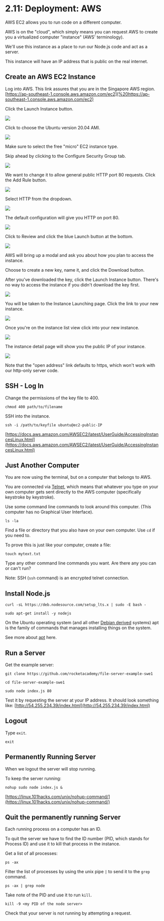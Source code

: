 # 2.11: Deployment: AWS

AWS EC2 allows you to run code on a different computer.

AWS is on the "cloud", which simply means you can request AWS to create you a virtualized computer "instance" \(AWS' terminology\).

We'll use this instance as a place to run our Node.js code and act as a server.

This instance will have an IP address that is public on the real internet.

## Create an AWS EC2 Instance

Log into AWS. This link assures that you are in the Singapore AWS region. [https://ap-southeast-1.console.aws.amazon.com/ec2](%20https://ap-southeast-1.console.aws.amazon.com/ec2)

Click the Launch Instance button.

![](../.gitbook/assets/screen-shot-2020-10-30-at-8.42.24-pm.png)

Click to choose the Ubuntu version 20.04 AMI.

![](../.gitbook/assets/screen-shot-2020-10-30-at-8.42.45-pm.png)

Make sure to select the free "micro" EC2 instance type.

Skip ahead by clicking to the Configure Security Group tab.

![](../.gitbook/assets/screen-shot-2020-10-30-at-8.42.52-pm.png)

We want to change it to allow general public HTTP port 80 requests. Click the Add Rule button.

![](../.gitbook/assets/screen-shot-2020-10-30-at-8.43.06-pm.png)

Select HTTP from the dropdown.

![](../.gitbook/assets/screen-shot-2020-10-30-at-8.43.18-pm.png)

The default configuration will give you HTTP on port 80.

![](../.gitbook/assets/screen-shot-2020-10-30-at-8.43.23-pm.png)

Click to Review and click the blue Launch button at the bottom.

![](../.gitbook/assets/screen-shot-2020-10-30-at-8.43.32-pm.png)

AWS will bring up a modal and ask you about how you plan to access the instance.

Choose to create a new key, name it, and click the Download button.

After you've downloaded the key, click the Launch Instance button. There's no way to access the instance if you didn't download the key first.

![](../.gitbook/assets/screen-shot-2020-10-30-at-8.44.04-pm.png)

You will be taken to the Instance Launching page. Click the link to your new instance.

![](../.gitbook/assets/screen-shot-2020-10-30-at-8.44.08-pm.png)

Once you're on the instance list view click into your new instance.

![](../.gitbook/assets/screen-shot-2020-10-30-at-8.44.20-pm.png)

The instance detail page will show you the public IP of your instance.

![](../.gitbook/assets/screen-shot-2020-10-30-at-8.44.26-pm.png)

Note that the "open address" link defaults to https, which won't work with our http-only server code.

## SSH - Log In

Change the permissions of the key file to 400.

```text
chmod 400 path/to/filename
```

SSH into the instance.

```text
ssh -i /path/to/keyfile ubuntu@ec2-public-IP
```

[https://docs.aws.amazon.com/AWSEC2/latest/UserGuide/AccessingInstancesLinux.html](https://docs.aws.amazon.com/AWSEC2/latest/UserGuide/AccessingInstancesLinux.html)

## Just Another Computer

You are now using the terminal, but on a computer that belongs to AWS.

You are connected via [Telnet](https://en.wikipedia.org/wiki/Telnet), which means that whatever you type on your own computer gets sent directly to the AWS computer \(specifically keystroke by keystroke\).

Use some command line commands to look around this computer. \(This computer has no Graphical User Interface\).

```
ls -la
```

Find a file or directory that you also have on your own computer. Use `cd` if you need to. 

To prove this is just like your computer, create a file:

```text
touch mytext.txt
```

Type any other command line commands you want. Are there any you can or can't run?

Note: SSH \(`ssh` command\) is an encrypted telnet connection.

## Install Node.js

```text
curl -sL https://deb.nodesource.com/setup_lts.x | sudo -E bash -
```

```text
sudo apt-get install -y nodejs
```

On the Ubuntu operating system \(and all other [Debian derived](https://en.wikipedia.org/wiki/List_of_Linux_distributions#Debian-based) systems\) apt is the family of commands that manages installing things on the system.

See more about [apt](https://itsfoss.com/apt-get-linux-guide/) here.

## Run a Server

Get the example server:

```text
git clone https://github.com/rocketacademy/file-server-example-swe1
```

```text
cd file-server-example-swe1
```

```text
sudo node index.js 80
```

Test it by requesting the server at your IP address. It should look something like: [http://54.255.234.39/index.html](http://54.255.234.39/index.html)

## Logout 

Type `exit`.

```text
exit
```

## Permanently Running Server

When we logout the server will stop running.

To keep the server running:

```text
nohup sudo node index.js &
```

[https://linux.101hacks.com/unix/nohup-command/](https://linux.101hacks.com/unix/nohup-command/)

## Quit the permanently running Server

Each running process on a computer has an ID.

To quit the server we have to find the ID number \(PID, which stands for Process ID\) and use it to kill that process in the instance.

Get a list of all processes: 

```text
ps -ax
```

Filter the list of processes by using the unix pipe `|` to send it to the `grep` command.

```text
ps -ax | grep node
```

Take note of the PID and use it to run `kill`. 

```text
kill -9 <my PID of the node server>
```

Check that your server is not running by attempting a request.

